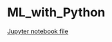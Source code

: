 # ML_with_Python

[Jupyter notebook file](https://dataplatform.cloud.ibm.com/analytics/notebooks/v2/acb11c17-d929-4ee0-a56e-ff9d01fd5ec0/view?access_token=4b53a20cfa3d3d3596fda4fdb896658c7d4cd330f88da07154cd6e54ae611892)
